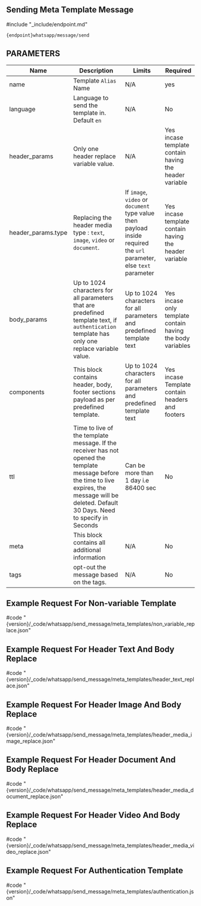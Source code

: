 ## Sending Meta Template Message

#include "_include/endpoint.md"

```
{endpoint}whatsapp/message/send
```

## PARAMETERS

| Name               | Description                                                                                                                                                                                         | Limits                                                                                                               | Required                                                   |
| ------------------ | --------------------------------------------------------------------------------------------------------------------------------------------------------------------------------------------------- | -------------------------------------------------------------------------------------------------------------------- | ---------------------------------------------------------- |
| name               | Template `Alias` Name                                                                                                                                                                               | N/A                                                                                                                  | yes                                                        |
| language           | Language to send the template in. Default `en`                                                                                                                                                      | N/A                                                                                                                  | No                                                         |
| header_params      | Only one header replace variable value.                                                                                                                                                             | N/A                                                                                                                  | Yes incase template contain having the header variable     |
| header_params.type | Replacing the header media type : `text`, `image`, `video` or `document`.                                                                                                                           | If `image`, `video` or `document` type value then payload inside required the `url` parameter, else `text` parameter | Yes incase template contain having the header variable     |
| body_params        | Up to 1024 characters for all parameters that are predefined template text, if `authentication` template has only one replace variable value.                                                       | Up to 1024 characters for all parameters and predefined template text                                                | Yes incase only template contain having the body variables |
| components         | This block contains header, body, footer sections payload as per predefined template.                                                                                                               | Up to 1024 characters for all parameters and predefined template text                                                | Yes incase Template contain headers and footers            |
| ttl                | Time to live of the template message. If the receiver has not opened the template message before the time to live expires, the message will be deleted. Default 30 Days. Need to specify in Seconds | Can be more than 1 day i.e 86400 sec                                                                                 | No                                                         |
| meta               | This block contains all additional information                                                                                                                                                      | N/A  				                                                                                                  | No			                                               |
| tags               | opt-out the message based on the tags.                                                                                                                                                              | N/A                                                                                                                  | No                                                         |



## Example Request For Non-variable Template

#code "{version}/_code/whatsapp/send_message/meta_templates/non_variable_replace.json"

## Example Request For Header Text And Body Replace

#code "{version}/_code/whatsapp/send_message/meta_templates/header_text_replace.json"

## Example Request For Header Image And Body Replace

#code "{version}/_code/whatsapp/send_message/meta_templates/header_media_image_replace.json"

## Example Request For Header Document And Body Replace

#code "{version}/_code/whatsapp/send_message/meta_templates/header_media_document_replace.json"

## Example Request For Header Video And Body Replace

#code "{version}/_code/whatsapp/send_message/meta_templates/header_media_video_replace.json"

## Example Request For Authentication Template

#code "{version}/_code/whatsapp/send_message/meta_templates/authentication.json"
